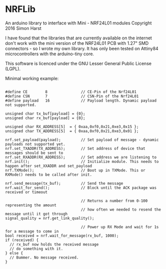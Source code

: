 # NRFLib
An arduino library to interface with Mini - NRF24L01 modules 
Copyright 2016 Simon Harst

I have found that the libraries that are currently available on the internet don't work with the mini version of the NRF24L01 PCB with 1.27" SMD connectors - so I wrote my own library. It has only been tested on Attiny84 microcontrollers with the arduino-tiny core.

This software is licenced under the GNU Lesser General Public License (LGPL). 

Minimal working example:
```

#define CE        8               // CE-Pin of the Nrf24L01
#define CSN       7               // CSN-Pin of the Nrf24L01
#define payload   16              // Payload length. Dynamic payload not supported.

unsigned char tx_buf[payload] = {0};
unsigned char rx_buf[payload] = {0};

unsigned char RX_ADDRESS[5]  = { 0xaa,0xf0,0x21,0xe3,0x15 };
unsigned char TX_ADDRESS[5]  = { 0xaa,0xf0,0x21,0xe3,0x01 };

nrf.set_payload(payload);         // Set payload of message - dynamic payloads not supported yet.
nrf.set_TXADDR(TX_ADDRESS);       // Set address of device that messages should be sent to
nrf.set_RXADDR(RX_ADDRESS);       // Set address we are listening to
nrf.init();                       // Initialize module. This needs to happen after set_XXADDR and set_payload
nrf.TXMode();                     // Boot up in TXMode. This or RXMode() needs to be called after init.

nrf.send_message(tx_buf);         // Send the message
nrf.wait_for_send();              // Block until the ACK package was received or timeout

                                  // Returns a number from 0-100 representing the amount 
                                  // how often we needed to resend the message until it got through
signal_quality = nrf.get_link_quality();

                                  // Power up RX Mode and wait for 1s for a message to come in
bool received = nrf.wait_for_message(rx_buf, 1000);
if (received) {
  // rx_buf now holds the received message
  // do something with it.
} else {
  // Bummer. No message received.
}
```
